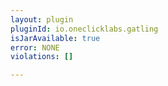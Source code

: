 ```yaml
---
layout: plugin
pluginId: io.oneclicklabs.gatling
isJarAvailable: true
error: NONE
violations: []

---
```

